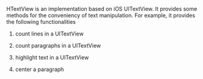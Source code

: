 HTextView is an implementation based on iOS UITextView. It provides some methods for the conveniency of text manipulation. For example, it provides the following functionalities

1. count lines in a UITextView

2. count paragraphs in a UITextView

3. highlight text in a UITextView

4. center a paragraph